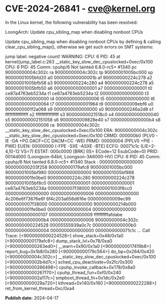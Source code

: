 # CVE-2024-26841 - cve@kernel.org

In the Linux kernel, the following vulnerability has been resolved:

LoongArch: Update cpu_sibling_map when disabling nonboot CPUs

Update cpu_sibling_map when disabling nonboot CPUs by defining & calling
clear_cpu_sibling_map(), otherwise we get such errors on SMT systems:

jump label: negative count!
WARNING: CPU: 6 PID: 45 at kernel/jump_label.c:263 __static_key_slow_dec_cpuslocked+0xec/0x100
CPU: 6 PID: 45 Comm: cpuhp/6 Not tainted 6.8.0-rc5+ #1340
pc 90000000004c302c ra 90000000004c302c tp 90000001005bc000 sp 90000001005bfd20
a0 000000000000001b a1 900000000224c278 a2 90000001005bfb58 a3 900000000224c280
a4 900000000224c278 a5 90000001005bfb50 a6 0000000000000001 a7 0000000000000001
t0 ce87a4763eb5234a t1 ce87a4763eb5234a t2 0000000000000000 t3 0000000000000000
t4 0000000000000006 t5 0000000000000000 t6 0000000000000064 t7 0000000000001964
t8 000000000009ebf6 u0 9000000001f2a068 s9 0000000000000000 s0 900000000246a2d8
s1 ffffffffffffffff s2 ffffffffffffffff s3 90000000021518c0 s4 0000000000000040
s5 9000000002151058 s6 9000000009828e40 s7 00000000000000b4 s8 0000000000000006
   ra: 90000000004c302c __static_key_slow_dec_cpuslocked+0xec/0x100
  ERA: 90000000004c302c __static_key_slow_dec_cpuslocked+0xec/0x100
 CRMD: 000000b0 (PLV0 -IE -DA +PG DACF=CC DACM=CC -WE)
 PRMD: 00000004 (PPLV0 +PIE -PWE)
 EUEN: 00000000 (-FPE -SXE -ASXE -BTE)
 ECFG: 00071c1c (LIE=2-4,10-12 VS=7)
ESTAT: 000c0000 [BRK] (IS= ECode=12 EsubCode=0)
 PRID: 0014d000 (Loongson-64bit, Loongson-3A6000-HV)
CPU: 6 PID: 45 Comm: cpuhp/6 Not tainted 6.8.0-rc5+ #1340
Stack : 0000000000000000 900000000203f258 900000000179afc8 90000001005bc000
        90000001005bf980 0000000000000000 90000001005bf988 9000000001fe0be0
        900000000224c280 900000000224c278 90000001005bf8c0 0000000000000001
        0000000000000001 ce87a4763eb5234a 0000000007f38000 90000001003f8cc0
        0000000000000000 0000000000000006 0000000000000000 4c206e6f73676e6f
        6f4c203a656d616e 000000000009ec99 0000000007f38000 0000000000000000
        900000000214b000 9000000001fe0be0 0000000000000004 0000000000000000
        0000000000000107 0000000000000009 ffffffffffafdabe 00000000000000b4
        0000000000000006 90000000004c302c 9000000000224528 00005555939a0c7c
        00000000000000b0 0000000000000004 0000000000000000 0000000000071c1c
        ...
Call Trace:
[<9000000000224528>] show_stack+0x48/0x1a0
[<900000000179afc8>] dump_stack_lvl+0x78/0xa0
[<9000000000263ed0>] __warn+0x90/0x1a0
[<90000000017419b8>] report_bug+0x1b8/0x280
[<900000000179c564>] do_bp+0x264/0x420
[<90000000004c302c>] __static_key_slow_dec_cpuslocked+0xec/0x100
[<90000000002b4d7c>] sched_cpu_deactivate+0x2fc/0x300
[<9000000000266498>] cpuhp_invoke_callback+0x178/0x8a0
[<9000000000267f70>] cpuhp_thread_fun+0xf0/0x240
[<90000000002a117c>] smpboot_thread_fn+0x1dc/0x2e0
[<900000000029a720>] kthread+0x140/0x160
[<9000000000222288>] ret_from_kernel_thread+0xc/0xa4

**Publish date:** 2024-04-17
